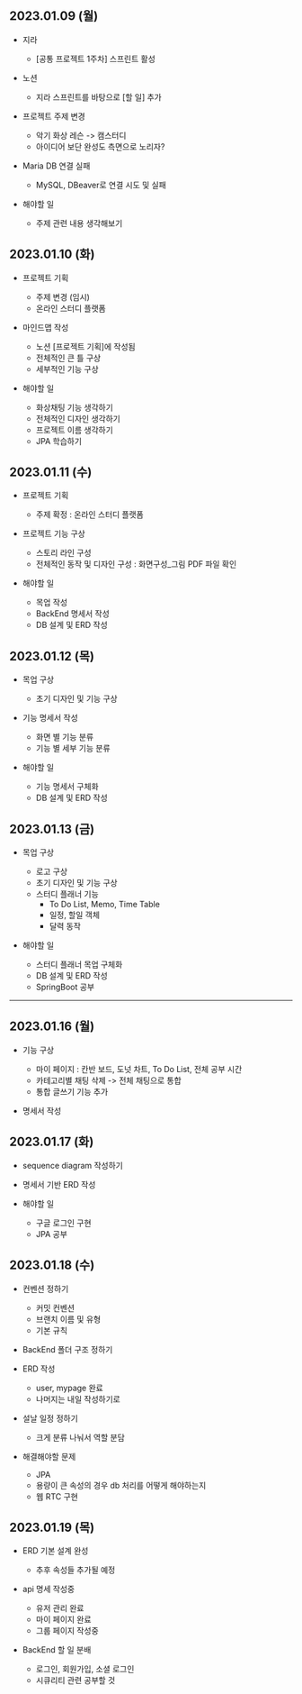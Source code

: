 ## 2023.01.09 (월)

- 지라

  - [공통 프로젝트 1주차] 스프린트 활성

- 노션

  - 지라 스프린트를 바탕으로 [할 일] 추가

- 프로젝트 주제 변경

  - 악기 화상 레슨 -> 캠스터디
  - 아이디어 보단 완성도 측면으로 노리자?

- Maria DB 연결 실패

  - MySQL, DBeaver로 연결 시도 및 실패

- 해야할 일
  - 주제 관련 내용 생각해보기

## 2023.01.10 (화)

- 프로젝트 기획

  - 주제 변경 (임시)
  - 온라인 스터디 플랫폼

- 마인드맵 작성

  - 노션 [프로젝트 기획]에 작성됨
  - 전체적인 큰 틀 구상
  - 세부적인 기능 구상

- 해야할 일
  - 화상채팅 기능 생각하기
  - 전체적인 디자인 생각하기
  - 프로젝트 이름 생각하기
  - JPA 학습하기

## 2023.01.11 (수)

- 프로젝트 기획

  - 주제 확정 : 온라인 스터디 플랫폼

- 프로젝트 기능 구상

  - 스토리 라인 구성
  - 전체적인 동작 및 디자인 구성 : 화면구성\_그림 PDF 파일 확인

- 해야할 일
  - 목업 작성
  - BackEnd 명세서 작성
  - DB 설계 및 ERD 작성

## 2023.01.12 (목)

- 목업 구상

  - 초기 디자인 및 기능 구상

- 기능 명세서 작성

  - 화면 별 기능 분류
  - 기능 별 세부 기능 분류

- 해야할 일
  - 기능 명세서 구체화
  - DB 설계 및 ERD 작성

## 2023.01.13 (금)

- 목업 구상

  - 로고 구상
  - 초기 디자인 및 기능 구상
  - 스터디 플래너 기능
    - To Do List, Memo, Time Table
    - 일정, 할일 객체
    - 달력 동작

- 해야할 일
  - 스터디 플래너 목업 구체화
  - DB 설계 및 ERD 작성
  - SpringBoot 공부

---

## 2023.01.16 (월)

- 기능 구상

  - 마이 페이지 : 칸반 보드, 도넛 차트, To Do List, 전체 공부 시간
  - 카테고리별 채팅 삭제 -> 전체 채팅으로 통합
  - 통합 글쓰기 기능 추가

- 명세서 작성

## 2023.01.17 (화)

- sequence diagram 작성하기
- 명세서 기반 ERD 작성

- 해야할 일
  - 구글 로그인 구현
  - JPA 공부

## 2023.01.18 (수)

- 컨벤션 정하기
  - 커밋 컨벤션
  - 브랜치 이름 및 유형
  - 기본 규칙

- BackEnd 폴더 구조 정하기

- ERD 작성
  - user, mypage 완료
  - 나머지는 내일 작성하기로

- 설날 일정 정하기
  - 크게 분류 나눠서 역할 분담

- 해결해야할 문제
  - JPA
  - 용량이 큰 속성의 경우 db 처리를 어떻게 해야하는지
  - 웹 RTC 구현
  

## 2023.01.19 (목)

- ERD 기본 설계 완성
  - 추후 속성들 추가될 예정

- api 명세 작성중
  - 유저 관리 완료
  - 마이 페이지 완료
  - 그룹 페이지 작성중

- BackEnd 할 일 분배
  - 로그인, 회원가입, 소셜 로그인
  - 시큐리티 관련 공부할 것